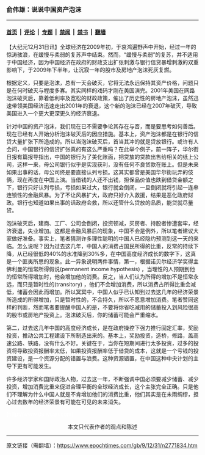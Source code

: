 ### 俞伟雄：说说中国资产泡沫

---

#### [首页](../../../..?n2771834) &nbsp;|&nbsp; [评论](../../../../../epoch-comment?n2771834) &nbsp;|&nbsp; [专题](../../../../../epoch-special?n2771834) &nbsp;|&nbsp; [禁闻](../../../../../epoch-news?n2771834) &nbsp;|&nbsp; [禁书](../../../../../books?n2771834) &nbsp;|&nbsp; [翻墙](https://github.com/gfw-breaker/nogfw/blob/master/README.md?n2771834)


<div class="post_content" id="artbody" itemprop="articleBody">
 <!-- article content begin -->
 <p>
  【大纪元12月31日讯】全球经济在2009年初，于哀鸿遍野声中开始，经过一年的惊涛骇浪，在缓慢与柔弱的复苏声中结束。然而，“缓慢与柔弱”的复苏，并不适用于中国经济，因为中国经济在政府的财政支出扩张刺激与银行信贷暴增刺激的双重影响下，于2009年下半年，让沉寂一年的股市及房地产泡沫死灰复燃。
 </p>
 <p>
  根据定义，只要是泡沫，总有一天会破灭，它将无法永远保持其资产价格，问题只是在何时破灭与程度多寡。其实同样的戏码才刚在美国演完。2001年美国在网路泡沫破灭后，靠着低利率及宽松的财政政策，催出了历史性的房地产泡沫，虽然迅速带领美国经济迅速走出2001年的衰退，这个新的泡沫已经在2007年破灭，导致美国进入一个更大更深更久的经济衰退。
 </p>
 <p>
  针对中国的资产泡沫，我们现在已不需要争论其存在与否，而是要思考如何善后。现在已经有人开始分析泡沫破灭后的因应措施。基本上，资产泡沫都是在银行的信贷大量扩张下所造成的。所以当泡沫破灭后，首当其冲的就是贷放银行。或许有人会问，中国银行的信贷扩张真的有这么严重吗？在此举个例子，前一阵子，华尔街日报有篇报导指出，中国的银行为了美化账面，把贷放的贷款出售给相关的纸上公司，这样一来，母公司银行似乎是实现获利，没有任何不良贷款在账上。但是未来如果出事的话，母公司终是要直接认列亏损。这其实都曾是美国华尔街玩弄的伎俩，现在再度在中国上演。当借钱的人还不出钱，担保品价值也跌到借贷金额之下，银行只好认列亏损，亏损如果过大，银行就会倒闭，一旦倒闭就将引起一连串连锁性的金融风暴。为了不让风暴扩大，政府只好介入救援，结果是恶化政府财政。银行也知道如果出事的话政府会救，所以还管什么贷放的品质，能贷就尽量贷。
 </p>
 <p>
  泡沫破灭后，建商、工厂、公司会倒闭，投资顿减，买房者、持股者惨遭套牢，经济衰退，失业增加。这都是金融风暴后的现象，中国不会是例外，所以笔者建议大家做好准备。事实上，笔者猜测许多理性聪明的中国人已经隐约预测到这一天的来临。怎么说呢？因为过去这几年，中国人的消费占国民所得的比重，反常的持续下降，从已经很低的40%的水准降到30%多，在中国高度经济成长的数字下，这真是一个匪夷所思的现象。此一异象说明两件事情，第一，根据诺贝尔经济学奖得主佛利曼的恒常所得假说(permanent income hypothesis) ，当理性的人预期到他的恒常所得增加时，他会增加他的消费。反之，当人们认为所得的增加不是恒常永远，而只是暂时性的(transitory) ，他们不会增加消费，所以消费占所得比重会减低，储蓄会因此而增加。所以冥冥中，中国人似乎已认知到过去这几年的经济荣景所造成的所得增加，只是暂时性的，不会持久，所以不愿意增加消费。笔者赞同这样的判断，然而笔者要提醒中国人的是，不要将你省吃减用的储蓄投入到风险很高的股市或房地产投资上。泡沫破灭后，你的储蓄可能会严重缩水。
 </p>
 <p>
  第二，过去这几年中国的高度经济成长，是在政府操控下强力推行固定汇率，奖励投资，推动公共工程建设下所制造出来的。基本上，奖励投资，造桥，修路，盖高速公路、铁路，没有什么不好。关键在于，当你在短期间进行太多投资，过多的投资将导致投资报酬率太低，如果投资报酬率低于借贷的成本，这就是一个亏钱的投资建设，是一个资源分配的错置与浪费。这种资源错置，在中国这种中央计划的主导下更有可能发生。
 </p>
 <p>
  许多经济学家和国际政治人物，过去这一年，不断强调中国必须要减少储蓄、减少投资，增加消费比重来促进合理平衡的全球经济成长，这个主张完全正确。只是他们不理解为什么中国人就是不肯增加他们的消费比重，他们其实是在未雨绸缪，担心过去数年的经济荣景有可能在可见的未来消失。
 </p>
 <p>
  <font color="#ffffff">
   (http://www.dajiyuan.com)
  </font>
  <br/>
  <center>
   <font class="GY13">
    本文只代表作者的观点和陈述
   </font>
  </center>
 </p>
 <!-- article content end -->
 <div id="below_article_ad">
 </div>
</div>


---

原文链接（需翻墙）：https://www.epochtimes.com/gb/9/12/31/n2771834.htm